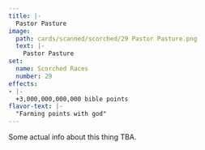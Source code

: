 ```yaml
---
title: |-
  Pastor Pasture
image: 
  path: cards/scanned/scorched/29 Pastor Pasture.png
  text: |-
    Pastor Pasture
set:
  name: Scorched Races
  number: 29
effects: 
- |-
  +3,000,000,000,000 bible points
flavor-text: |-
  "Farming points with god"
---
```

Some actual info about this thing TBA.
